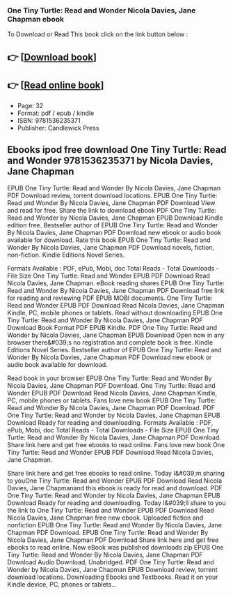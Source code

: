 ### One Tiny Turtle: Read and Wonder Nicola Davies, Jane Chapman ebook

To Download or Read This book click on the link button below :

## 👉  [**[Download book](http://ebooksharez.info/download.php?group=book&from=github.com&id=705923&lnk=1063 "Download book")**]

## 👉  [**[Read online book](http://ebooksharez.info/download.php?group=book&from=github.com&id=705923&lnk=1063 "Read online book")**]


* Page: 32
* Format: pdf / epub / kindle
* ISBN: 9781536235371
* Publisher: Candlewick Press



## Ebooks ipod free download One Tiny Turtle: Read and Wonder 9781536235371 by Nicola Davies, Jane Chapman


EPUB One Tiny Turtle: Read and Wonder By Nicola Davies, Jane Chapman PDF Download review, torrent download locations. EPUB One Tiny Turtle: Read and Wonder By Nicola Davies, Jane Chapman PDF Download View and read for free. Share the link to download ebook PDF One Tiny Turtle: Read and Wonder by Nicola Davies, Jane Chapman EPUB Download Kindle edition free. Bestseller author of EPUB One Tiny Turtle: Read and Wonder By Nicola Davies, Jane Chapman PDF Download new ebook or audio book available for download. Rate this book EPUB One Tiny Turtle: Read and Wonder By Nicola Davies, Jane Chapman PDF Download novels, fiction, non-fiction. Kindle Editions Novel Series.

Formats Available : PDF, ePub, Mobi, doc Total Reads - Total Downloads - File Size One Tiny Turtle: Read and Wonder EPUB PDF Download Read Nicola Davies, Jane Chapman. eBook reading shares EPUB One Tiny Turtle: Read and Wonder By Nicola Davies, Jane Chapman PDF Download free link for reading and reviewing PDF EPUB MOBI documents. One Tiny Turtle: Read and Wonder EPUB PDF Download Read Nicola Davies, Jane Chapman Kindle, PC, mobile phones or tablets. Read without downloading EPUB One Tiny Turtle: Read and Wonder By Nicola Davies, Jane Chapman PDF Download Book Format PDF EPUB Kindle. PDF One Tiny Turtle: Read and Wonder by Nicola Davies, Jane Chapman EPUB Download Open now in any browser there&amp;#039;s no registration and complete book is free. Kindle Editions Novel Series. Bestseller author of EPUB One Tiny Turtle: Read and Wonder By Nicola Davies, Jane Chapman PDF Download new ebook or audio book available for download.

Read book in your browser EPUB One Tiny Turtle: Read and Wonder By Nicola Davies, Jane Chapman PDF Download. One Tiny Turtle: Read and Wonder EPUB PDF Download Read Nicola Davies, Jane Chapman Kindle, PC, mobile phones or tablets. Fans love new book EPUB One Tiny Turtle: Read and Wonder By Nicola Davies, Jane Chapman PDF Download. PDF One Tiny Turtle: Read and Wonder by Nicola Davies, Jane Chapman EPUB Download Ready for reading and downloading. Formats Available : PDF, ePub, Mobi, doc Total Reads - Total Downloads - File Size EPUB One Tiny Turtle: Read and Wonder By Nicola Davies, Jane Chapman PDF Download. Share link here and get free ebooks to read online. Fans love new book One Tiny Turtle: Read and Wonder EPUB PDF Download Read Nicola Davies, Jane Chapman.

Share link here and get free ebooks to read online. Today I&amp;#039;m sharing to youOne Tiny Turtle: Read and Wonder EPUB PDF Download Read Nicola Davies, Jane Chapmanand this ebook is ready for read and download. PDF One Tiny Turtle: Read and Wonder by Nicola Davies, Jane Chapman EPUB Download Ready for reading and downloading. Today I&amp;#039;ll share to you the link to One Tiny Turtle: Read and Wonder EPUB PDF Download Read Nicola Davies, Jane Chapman free new ebook. Uploaded fiction and nonfiction EPUB One Tiny Turtle: Read and Wonder By Nicola Davies, Jane Chapman PDF Download. EPUB One Tiny Turtle: Read and Wonder By Nicola Davies, Jane Chapman PDF Download Share link here and get free ebooks to read online. New eBook was published downloads zip EPUB One Tiny Turtle: Read and Wonder By Nicola Davies, Jane Chapman PDF Download Audio Download, Unabridged. PDF One Tiny Turtle: Read and Wonder by Nicola Davies, Jane Chapman EPUB Download review, torrent download locations. Downloading Ebooks and Textbooks. Read it on your Kindle device, PC, phones or tablets...





